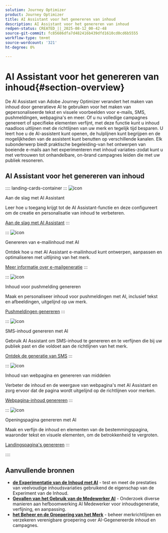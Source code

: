 ```yaml
---
solution: Journey Optimizer
product: Journey Optimizer
title: AI Assistant voor het genereren van inhoud
description: AI Assistant voor het genereren van inhoud
redpen-status: CREATED_||_2025-08-12_00-42-48
source-git-commit: fc85686dfa7d482416b439dfd1610cd0cd6b5555
workflow-type: tm+mt
source-wordcount: '321'
ht-degree: 0%

---
```



# AI Assistant voor het genereren van inhoud{#section-overview}

De AI Assistant van Adobe Journey Optimizer verandert het maken van inhoud door generatieve AI te gebruiken voor het maken van gepersonaliseerde tekst en visuele voorbeelden voor e-mails, SMS, pushmeldingen, webpagina&#39;s en meer. Of u nu volledige campagnes genereert of specifieke elementen verfijnt, met deze functie kunt u inhoud naadloos uitlijnen met de richtlijnen van uw merk en tegelijk tijd besparen. U leert hoe u de AI-assistent kunt openen, de hulplijnen kunt begrijpen en de mogelijkheden van de assistent kunt benutten op verschillende kanalen. Elk subonderwerp biedt praktische begeleiding-van het ontwerpen van boeiende e-mails aan het experimenteren met inhoud variaties-zodat kunt u met vertrouwen tot onhandelbare, on-brand campagnes leiden die met uw publiek resoneren.

## AI Assistant voor het genereren van inhoud

:::: landing-cards-container
:::
![icon](https://cdn.experienceleague.adobe.com/icons/circle-play.svg?lang=nl-NL)

Aan de slag met AI Assistant

Leer hoe u toegang krijgt tot de AI Assistant-functie en deze configureert om de creatie en personalisatie van inhoud te verbeteren.

[Aan de slag met AI Assistant](../using/content-management/gs-generative.md)
:::

:::
![icon](https://cdn.experienceleague.adobe.com/icons/envelope.svg?lang=nl-NL)

Genereren van e-mailinhoud met AI

Ontdek hoe u met AI Assistant e-mailinhoud kunt ontwerpen, aanpassen en optimaliseren met uitlijning van het merk.

[Meer informatie over e-mailgeneratie](../using/content-management/generative-email.md)
:::

:::
![icon](https://cdn.experienceleague.adobe.com/icons/bell.svg?lang=nl-NL)

Inhoud voor pushmelding genereren

Maak en personaliseer inhoud voor pushmeldingen met AI, inclusief tekst en afbeeldingen, uitgelijnd op uw merk.

[Pushmeldingen genereren](../using/content-management/generative-push.md)
:::

:::
![icon](https://cdn.experienceleague.adobe.com/icons/message.svg?lang=nl-NL)

SMS-inhoud genereren met AI

Gebruik AI Assistant om SMS-inhoud te genereren en te verfijnen die bij uw publiek past en die voldoet aan de richtlijnen van het merk.

[Ontdek de generatie van SMS](../using/content-management/generative-sms.md)
:::

:::
![icon](https://cdn.experienceleague.adobe.com/icons/globe.svg?lang=nl-NL)

Inhoud van webpagina en genereren van middelen

Verbeter de inhoud en de weergave van webpagina&#39;s met AI Assistant en zorg ervoor dat de pagina wordt uitgelijnd op de richtlijnen voor merken.

[Webpagina-inhoud genereren](../using/content-management/generative-web.md)
:::

:::
![icon](https://cdn.experienceleague.adobe.com/icons/window-maximize.svg?lang=nl-NL)

Openingspagina genereren met AI

Maak en verfijn de inhoud en elementen van de bestemmingspagina, waaronder tekst en visuele elementen, om de betrokkenheid te vergroten.

[Landingspagina&#39;s genereren](../using/content-management/generative-lp.md)
:::

::::


## Aanvullende bronnen

- **[de Experimentatie van de Inhoud met AI](../using/content-management/generative-experimentation.md)** - test en meet de prestaties van veelvoudige inhoudsvariaties gebruikend de eigenschap van de Experiment van de Inhoud.
- **[Gevallen van het Gebruik van de Medewerker AI](../using/content-management/generative-uc.md)** - Onderzoek diverse manieren aan hefboomwerking AI Medewerker voor inhoudsgeneratie, verfijning, en aanpassing.
- **[het Beheer en de Groepering van het Merk](brands-landing-page.md)** - beheer merkrichtlijnen en verzekeren verenigbare groepering over AI-Gegenereerde inhoud en campagnes.
